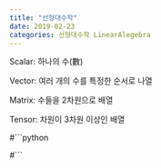 ```yaml
---
title: "선형대수학"
date: 2019-02-23
categories: 선형대수학 LinearAlegebra
---
```


Scalar: 하나의 수(數)

Vector: 여러 개의 수를 특정한 순서로 나열

Matrix: 수들을 2차원으로 배열

Tensor: 차원이 3차원 이상인 배열


#```python

#```
